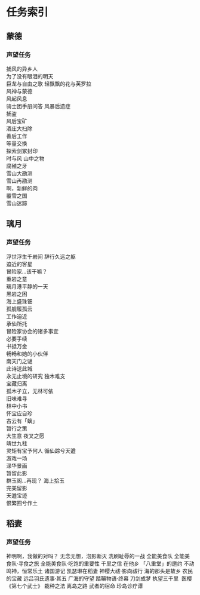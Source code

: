 # 任务索引

## 蒙德

### 声望任务

捕风的异乡人	
为了没有眼泪的明天	
巨龙与自由之歌	
轻飘飘的花与芙罗拉	
风神与蒙德	
风起风息	
骑士团手册问答	
风暴后遗症	
捕盗	
风后宝矿	
酒庄大扫除	
善后工作	
等量交换	
探索剑冢封印	
时与风	
山中之物	
腐殖之牙	
雪山大勘测	
雪山再勘测	
啊，新鲜的肉	
覆雪之国	
雪山迷踪

## 璃月

### 声望任务

浮世浮生千岩间	
辞行久远之躯	
迫近的客星	
冒险家…该干嘛？	
重岩之意	
璃月港平静的一天	
黑岩之困	
海上盛珠钿	
孤舰履孤云	
工作迫近	
承仙所托	
冒险家协会的诸多事宜	
必要手续	
书抵万金	
畅畅和她的小伙伴	
南天门之谜	
此诗送此城	
永无止境的研究	
独木难支	
宝藏归离	
孤木孑立，无林可依	
旧味难寻	
林中小书	
怀宝应自珍	
古云有「螭」	
暂行之策	
大生意	
夜叉之愿	
靖世九柱	
灵矩有宝予何人	
循仙踪兮天遒	
游戏一场	
渌华景画	
暂留此影	
群玉阁…再现？	
海上拾玉	
完美留影	
天遒宝迹	
恨繁囿兮作土	
 
## 稻妻

### 声望任务

神明啊，我做的对吗？
无念无想，泡影断灭
洗刷耻辱的一战
全能美食队
全能美食队·寻食之旅
全能美食队·吃饱的重要性
千里之信
在他乡
「八重堂」的邀约
不动鸣神，恒常乐土
诸国游记
凯瑟琳在稻妻
神樱大祓·影向祓行
海的那头是故乡
农民的宝藏
远吕羽氏遗事·其五
广海的守望
踏鞴物语·终幕
刀剑成梦
执望三千里
 医樱
《第七个武士》
栽种之法
离岛之路
武者的宿命
珍岛诊疗谭

